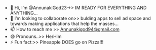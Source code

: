 - 👋 Hi, I’m @AnnunakiGod23->> IM READY FOR EVERYTHING AND ANYTHING...
- 💞️ I’m looking to collaborate on>> bulding apps to sell ad space and towards making applications that help the masses...
- 📫 How to reach me >> Annunakigod94@gmail.com
- 😄 Pronouns..>> He/Him
- ⚡ Fun fact:>> Pineapple DOES go on Pizza!!!

<!---
AnnunakiGod23/AnnunakiGod23 is a ✨ special ✨ repository because its `README.md` (this file) appears on your GitHub profile.
You can click the Preview link to take a look at your changes.
--->
